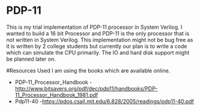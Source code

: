 # PDP-11
This is my trial implementation of PDP-11 processor in System Verilog. I wanted to build a 16 bit Processor and PDP-11 is the only processor that is not written in System Verilog. This implementation might not be bug free as it is written by 2 college students but currently our plan is to write a code which can simulate the CPU primarily. The IO and hard disk support might be planned later on. 



#Resources Used
I am using the books which are available online. 

* PDP-11_Processor_Handbook       -http://www.bitsavers.org/pdf/dec/pdp11/handbooks/PDP-11_Processor_Handbook_1981.pdf
* Pdp11-40                        -https://pdos.csail.mit.edu/6.828/2005/readings/pdp11-40.pdf
